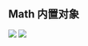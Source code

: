 ## Math 内置对象

![](https://github.com/NARUTOne/resources-github/tree/master/imgs/Math/1.png)
![](https://github.com/NARUTOne/resources-github/tree/master/imgs/Math/2.png)